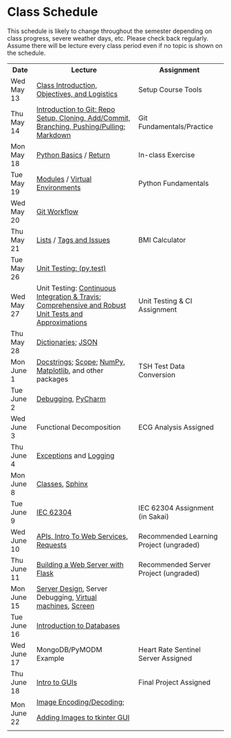 # Class Schedule

This schedule is likely to change throughout the semester depending on class
progress, severe weather days, etc.  Please check back regularly.  Assume there 
will be lecture every class period even if no topic is shown on the schedule.

<table>

<tr>
<th>Date</th>
<th>Lecture</th>
<th>Assignment</th>
</tr>

<tr>
<td>Wed May 13</td>
    <td><a href="Lectures/Intro_Lecture.md">Class Introduction, Objectives, and Logistics</a></td>
    <td><!---<a href="Assignments/01_tool_setup_git_intro.md">--->Setup Course Tools</a></td>
</tr>

<tr>
<td>Thu May 14</td>
    <td><a href="Lectures/intro_to_git.md">Introduction to Git:  Repo Setup, 
    Cloning, Add/Commit, Branching, Pushing/Pulling</a>;     
    <a href="Resources/markdown.md">Markdown</a></td>
  
   <td><!---<a href="Assignments/02_git_fundamentals_practice.md">--->Git Fundamentals/Practice</a></td
</tr>

<tr>
<td>Mon May 18</td>
    <td><a href="Lectures/python_basics.md">Python Basics</a> /
    <a href="Lectures/return_keyword.md">Return</a>
    </td>
    <td><!---<a href="Lectures/python_basics.md#exercise-before-next-class">--->In-class Exercise</a></td>
</tr>

<tr>
<td>Tue May 19</td>
    <td><a href="Lectures/modules.md">Modules</a> /
    <a href="Lectures/virtual_environments.md">Virtual Environments</a> 
    </td>
    <td><!---<a href="Assignments/PythonFundamentalAssignment.md">--->Python Fundamentals</a></td>
</tr>

<tr>
<td>Wed May 20</td> 
    <td><a href="Lectures/git_workflow.md">Git Workflow</a> 
    </td>
    <td></td>
</tr>

<tr>
<td>Thu May 21</td>
    <td> 
    <a href="Lectures/lists.md">Lists</a> / 
    <a href="Lectures/git_workflow_more.md">Tags and Issues</a> 
    </td>
    <td><!---<a href="Assignments/BMICalculatorAssignment.md">--->BMI Calculator</a></td>
</tr>

<tr>
<td>Tue May 26</td>
    <td><a href="Lectures/unit_testing.md">Unit Testing: (py.test)</a></td>
    <td></td>
</tr>

<tr>
<td>Wed May 27</td>
    <td>Unit Testing: <a href="Lectures/continuous_integration_travis.md">Continuous 
    Integration & Travis</a>;
    <a href="Lectures/robust_testing.md">Comprehensive and Robust Unit Tests and Approximations</a></td>
    <td><!---<a href="Assignments/UnitTestingCIAssignment.md">--->Unit Testing & CI Assignment</a></td>
</tr>

<tr>
<td>Thu May 28</td>
    <td><a href="Lectures/dictionaries.md">Dictionaries</a>;
    <a href="Lectures/json.md">JSON</a></td>
    <td></td>
</tr>

<tr>
<td>Mon June 1</td>
    <td>
    <a href="Lectures/docstrings.md">Docstrings</a>; 
    <a href="Lectures/variable_scope.md">Scope</a>;
    <a href="Lectures/numpy.md">NumPy</a>, 
    <a href="Lectures/matplotlib.md">Matplotlib</a>, and other packages</a>
    </td>
    <td><!---<a href="Assignments/TSHTestDataConversion">--->TSH Test Data Conversion</td>
</tr>

<tr>
<td>Tue June 2</td>
    <td><a href="Lectures/debugging.md">Debugging</a>, 
    <a href="Resources/PyCharm">PyCharm</a> </td>
    <td></td>
</tr>

<tr>
<td>Wed June 3</td>
    <td>Functional Decomposition</td>
    <td><!---<a href="Assignments/ECG_Analysis">--->ECG Analysis Assigned</a></td>
</tr>

<tr>
<td>Thu June 4</td>
    <td><a href="Lectures/exceptions_active_lecture.md">Exceptions</a> and 
    <a href="Lectures/logging.md">Logging</a>
    </td>
    <td></td>
</tr>

<tr>
<td>Mon June 8</td>
    <td>
    <a href="Lectures/classes.md">Classes</a>, 
    <a href="Lectures/sphinx.md">Sphinx</a>  
    </td>
    <td></td>
</tr>

<tr>
<td>Tue June 9</td>
    <td>
    <a href="https://en.wikipedia.org/wiki/IEC_62304">IEC 62304</a>
    </td>
    <td>IEC 62304 Assignment (in Sakai)</td>
</tr>


<tr>
<td>Wed June 10</td>
    <td><a href="Lectures/apis_webservices_requests.md">
    APIs, Intro To Web Services, Requests</a></td>
    <td><!---<a href="Lectures/name_server_project.md">--->Recommended Learning Project (ungraded)</a></td>
    </tr>

<tr>
<td>Thu June 11</td>
    <td><a href="Lectures/flask_server_setup.md">
           Building a Web Server with Flask</a></td>
    <td><!---<a href="Lectures/time_server_project.md">--->Recommended Server Project
    (ungraded)</a></td>
</tr>

<tr>
<td>Mon June 15</td>
    <td><a href="Lectures/server_code_design.md">Server Design</a>, Server Debugging,   
    <a href="Resources/virtual_machines.md">Virtual machines</a>,
    <a href="Resources/WebServices/screen.md">Screen</a></td>
    <td></td>
</tr>

<tr>
<td>Tue June 16</td>
    <td>
    <a href="Lectures/databases.md">Introduction to Databases</a>  
    </td>
    <td></td> 
</tr>

<tr>
<td>Wed June 17</td>
    <td>MongoDB/PyMODM Example</td>
    <td><!---<a href="Assignments/heart_rate_sentinel_server_assignment.md">--->Heart Rate Sentinel Server Assigned</a>
</tr>

<tr>
<td>Thu June 18</td>
    <td><a href="Lectures/intro_to_gui.md">Intro to GUIs</a>
    </tdtd>
    <td><!---<a href="Assignments/final_image_processor.md">--->Final Project Assigned
    </td>
</tr>

<tr>
  <td>Mon June 22</td>
  <td>
  <a href="Lectures/image_encoding_decoding.md">Image Encoding/Decoding</a>;

   <a href="Resources/tkinter_images.md">Adding Images to tkinter GUI</a>
 
  </td>
    <td>

</tr>




<!--<a href="Lectures/intro_to_security.md">Introduction to Security</a>-->

<!--<a href="Lectures/testing_fixtures_and_other_testing.md">Unit Testing:  Testing Fixtures</a>-->
  

<table>
